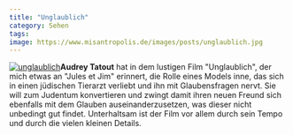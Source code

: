 ```yaml
---
title: "Unglaublich"
category: Sehen
tags: 
image: https://www.misantropolis.de/images/posts/unglaublich.jpg
---
```


[![](http://www.misantropolis.de/wp-content/uploads/2008/04/unglaublich.jpg "unglaublich")](http://www.misantropolis.de/wp-content/uploads/2008/04/unglaublich.jpg)**Audrey Tatout** hat in dem lustigen Film "Unglaublich", der mich etwas an "Jules et Jim" erinnert, die Rolle eines Models inne, das sich in einen jüdischen Tierarzt verliebt und ihn mit Glaubensfragen nervt. Sie will zum Judentum konvertieren und zwingt damit ihren neuen Freund sich ebenfalls mit dem Glauben auseinanderzusetzen, was dieser nicht unbedingt gut findet. Unterhaltsam ist der Film vor allem durch sein Tempo und durch die vielen kleinen Details.